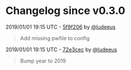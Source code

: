 # Changelog since v0.3.0

2019/01/01 19:15 UTC - [5f9f206](https://github.com/hassio-addons/addon-mqtt/commit/5f9f206e4a43f50301a6c926d55a036f0fcf2bb5) by [@ludeeus](https://github.com/ludeeus)
> Add missing pwfile to config 

2019/01/01 19:15 UTC - [72e3cec](https://github.com/hassio-addons/addon-mqtt/commit/72e3cec70753d94f4db4bd80a3f6909729b73096) by [@ludeeus](https://github.com/ludeeus)
> Bump year to 2019 

